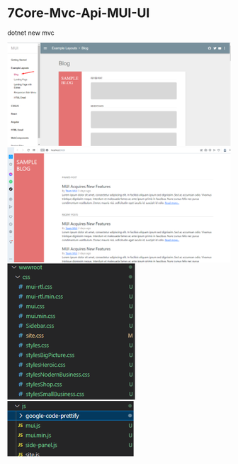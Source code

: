 # 7Core-Mvc-Api-MUI-UI

dotnet new mvc 

![fgf](./wwwroot/Img/mui-ui/Img_1.png)
![fgf](./wwwroot/Img/mui-ui/Img_2.png)
![fgf](./wwwroot/Img/mui-ui/Img_3.png)
![fgf](./wwwroot/Img/mui-ui/Img_4.png)

